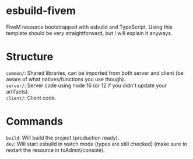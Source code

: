 # esbuild-fivem
FiveM resource bootstrapped with esbuild and TypeScript.
Using this template should be very straightforward, but I will explain it anyways. <br>
# Structure
`common/`: Shared libraries, can be imported from both server and client (be aware of what natives/functions you use though). <br>
`server/`: Server code using node 16 (or 12 if you didn't update your artifacts). <br>
`client/`: Client code.
# Commands
`build`: Will build the project  (production ready). <br>
`dev`: Will start esbuild in watch mode (types are still checked) (make sure to restart the resource in txAdmin/console). <br>

